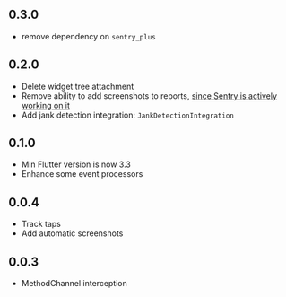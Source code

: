 ## 0.3.0

- remove dependency on `sentry_plus`

## 0.2.0

* Delete widget tree attachment
* Remove ability to add screenshots to reports, [since Sentry is actively working on it](https://github.com/getsentry/sentry-dart/pull/1088)
* Add jank detection integration: `JankDetectionIntegration`

## 0.1.0

* Min Flutter version is now 3.3
* Enhance some event processors

## 0.0.4

* Track taps
* Add automatic screenshots

## 0.0.3

* MethodChannel interception
